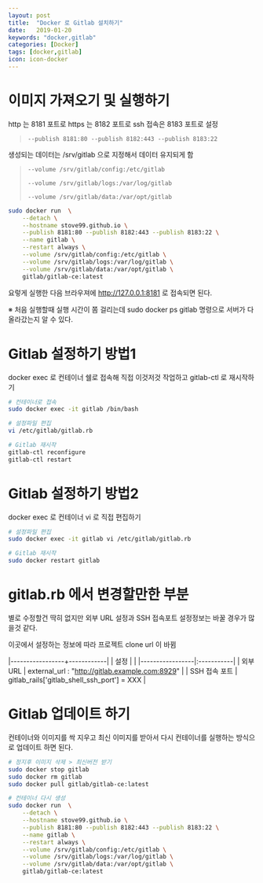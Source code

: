 ```yaml
---
layout: post
title:  "Docker 로 Gitlab 설치하기"
date:   2019-01-20
keywords: "docker,gitlab"
categories: [Docker]
tags: [docker,gitlab]
icon: icon-docker
---
```


# 이미지 가져오기 및 실행하기
http 는 8181 포트로 https 는 8182 포트로 ssh 접속은 8183 포트로 설정
> `--publish 8181:80 --publish 8182:443 --publish 8183:22`

생성되는 데이터는 /srv/gitlab 으로 지정해서 데이터 유지되게 함
> `--volume /srv/gitlab/config:/etc/gitlab`
>
> `--volume /srv/gitlab/logs:/var/log/gitlab`
>
> `--volume /srv/gitlab/data:/var/opt/gitlab`

``` bash
sudo docker run  \
    --detach \
    --hostname stove99.github.io \
    --publish 8181:80 --publish 8182:443 --publish 8183:22 \
    --name gitlab \
    --restart always \
    --volume /srv/gitlab/config:/etc/gitlab \
    --volume /srv/gitlab/logs:/var/log/gitlab \
    --volume /srv/gitlab/data:/var/opt/gitlab \
    gitlab/gitlab-ce:latest
```

요렇게 실행한 다음 브라우져에 http://127.0.0.1:8181 로 접속되면 된다.

※ 처음 실행할때 실행 시간이 쫌 걸리는데 sudo docker ps gitlab 명령으로 서버가 다 올라갔는지 알 수 있다.




# Gitlab 설정하기 방법1
docker exec 로 컨테이너 쉘로 접속해 직접 이것저것 작업하고 gitlab-ctl 로 재시작하기

``` bash
# 컨테이너로 접속
sudo docker exec -it gitlab /bin/bash

# 설정파일 편집
vi /etc/gitlab/gitlab.rb

# Gitlab 재시작
gitlab-ctl reconfigure
gitlab-ctl restart
```




# Gitlab 설정하기 방법2
docker exec 로 컨테이너 vi 로 직접 편집하기

``` bash
# 설정파일 편집
sudo docker exec -it gitlab vi /etc/gitlab/gitlab.rb

# Gitlab 재시작
sudo docker restart gitlab
```




# gitlab.rb 에서 변경할만한 부분
별로 수정할건 딱히 없지만 외부 URL 설정과 SSH 접속포트 설정정보는 바꿀 경우가 많을것 같다.

이곳에서 설정하는 정보에 따라 프로젝트 clone url 이 바뀜

|-----------------+------------|
| 설정            |             |
|-----------------|:-----------|
| 외부 URL        | external_url : "http://gitlab.example.com:8929" |
| SSH 접속 포트   | gitlab_rails['gitlab_shell_ssh_port'] = XXX     |






# Gitlab 업데이트 하기
컨테이너와 이미지를 싹 지우고 최신 이미지를 받아서 다시 컨테이너를 실행하는 방식으로 업데이트 하면 된다.

``` bash
# 정지후 이미지 삭제 > 최신버전 받기
sudo docker stop gitlab
sudo docker rm gitlab
sudo docker pull gitlab/gitlab-ce:latest

# 컨테이너 다시 생성
sudo docker run  \
    --detach \
    --hostname stove99.github.io \
    --publish 8181:80 --publish 8182:443 --publish 8183:22 \
    --name gitlab \
    --restart always \
    --volume /srv/gitlab/config:/etc/gitlab \
    --volume /srv/gitlab/logs:/var/log/gitlab \
    --volume /srv/gitlab/data:/var/opt/gitlab \
    gitlab/gitlab-ce:latest
```